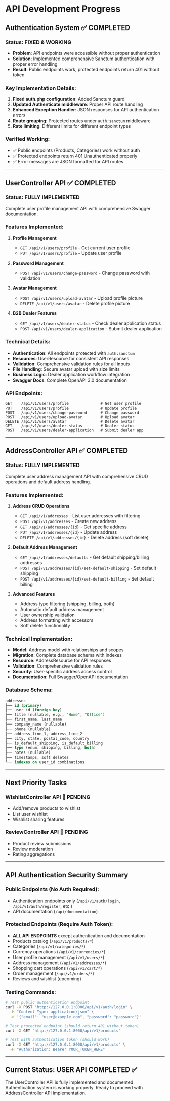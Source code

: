 # API Development Progress

## Authentication System ✅ COMPLETED

### Status: FIXED & WORKING
- **Problem**: API endpoints were accessible without proper authentication
- **Solution**: Implemented comprehensive Sanctum authentication with proper error handling
- **Result**: Public endpoints work, protected endpoints return 401 without token

### Key Implementation Details:
1. **Fixed auth.php configuration**: Added Sanctum guard
2. **Updated Authenticate middleware**: Proper API route handling
3. **Enhanced Exception Handler**: JSON responses for API authentication errors
4. **Route grouping**: Protected routes under `auth:sanctum` middleware
5. **Rate limiting**: Different limits for different endpoint types

### Verified Working:
- ✅ Public endpoints (Products, Categories) work without auth
- ✅ Protected endpoints return 401 Unauthenticated properly
- ✅ Error messages are JSON formatted for API routes

---

## UserController API ✅ COMPLETED

### Status: FULLY IMPLEMENTED
Complete user profile management API with comprehensive Swagger documentation.

### Features Implemented:
1. **Profile Management**
   - `GET /api/v1/users/profile` - Get current user profile
   - `PUT /api/v1/users/profile` - Update user profile

2. **Password Management**
   - `POST /api/v1/users/change-password` - Change password with validation

3. **Avatar Management**
   - `POST /api/v1/users/upload-avatar` - Upload profile picture
   - `DELETE /api/v1/users/avatar` - Delete profile picture

4. **B2B Dealer Features**
   - `GET /api/v1/users/dealer-status` - Check dealer application status
   - `POST /api/v1/users/dealer-application` - Submit dealer application

### Technical Details:
- **Authentication**: All endpoints protected with `auth:sanctum`
- **Resources**: UserResource for consistent API responses
- **Validation**: Comprehensive validation rules for all inputs
- **File Handling**: Secure avatar upload with size limits
- **Business Logic**: Dealer application workflow integration
- **Swagger Docs**: Complete OpenAPI 3.0 documentation

### API Endpoints:
```
GET    /api/v1/users/profile              # Get user profile
PUT    /api/v1/users/profile              # Update profile
POST   /api/v1/users/change-password      # Change password
POST   /api/v1/users/upload-avatar        # Upload avatar
DELETE /api/v1/users/avatar               # Delete avatar
GET    /api/v1/users/dealer-status        # Dealer status
POST   /api/v1/users/dealer-application   # Submit dealer app
```

---

## AddressController API ✅ COMPLETED

### Status: FULLY IMPLEMENTED
Complete user address management API with comprehensive CRUD operations and default address handling.

### Features Implemented:
1. **Address CRUD Operations**
   - `GET /api/v1/addresses` - List user addresses with filtering
   - `POST /api/v1/addresses` - Create new address
   - `GET /api/v1/addresses/{id}` - Get specific address
   - `PUT /api/v1/addresses/{id}` - Update address
   - `DELETE /api/v1/addresses/{id}` - Delete address (soft delete)

2. **Default Address Management**
   - `GET /api/v1/addresses/defaults` - Get default shipping/billing addresses
   - `POST /api/v1/addresses/{id}/set-default-shipping` - Set default shipping
   - `POST /api/v1/addresses/{id}/set-default-billing` - Set default billing

3. **Advanced Features**
   - Address type filtering (shipping, billing, both)
   - Automatic default address management
   - User ownership validation
   - Address formatting with accessors
   - Soft delete functionality

### Technical Implementation:
- **Model**: Address model with relationships and scopes
- **Migration**: Complete database schema with indexes
- **Resource**: AddressResource for API responses
- **Validation**: Comprehensive validation rules
- **Security**: User-specific address access control
- **Documentation**: Full Swagger/OpenAPI documentation

### Database Schema:
```sql
addresses
├── id (primary)
├── user_id (foreign key)
├── title (nullable, e.g., "Home", "Office")
├── first_name, last_name
├── company_name (nullable)
├── phone (nullable)
├── address_line_1, address_line_2
├── city, state, postal_code, country
├── is_default_shipping, is_default_billing
├── type (enum: shipping, billing, both)
├── notes (nullable)
├── timestamps, soft deletes
└── indexes on user_id combinations
```

---

## Next Priority Tasks

### WishlistController API 🔄 PENDING
- Add/remove products to wishlist
- List user wishlist
- Wishlist sharing features

### ReviewController API 🔄 PENDING
- Product review submissions
- Review moderation
- Rating aggregations

---

## API Authentication Security Summary

### Public Endpoints (No Auth Required):
- Authentication endpoints only (`/api/v1/auth/login`, `/api/v1/auth/register`, etc.)
- API documentation (`/api/documentation`)

### Protected Endpoints (Require Auth Token):
- **ALL API ENDPOINTS** except authentication and documentation
- Products catalog (`/api/v1/products/*`)
- Categories (`/api/v1/categories/*`)
- Currency operations (`/api/v1/currencies/*`)
- User profile management (`/api/v1/users/*`)
- Address management (`/api/v1/addresses/*`)
- Shopping cart operations (`/api/v1/cart/*`)
- Order management (`/api/v1/orders/*`)
- Reviews and wishlist (upcoming)

### Testing Commands:
```bash
# Test public authentication endpoint
curl -X POST "http://127.0.0.1:8000/api/v1/auth/login" \
  -H "Content-Type: application/json" \
  -d '{"email": "user@example.com", "password": "password"}'

# Test protected endpoint (should return 401 without token)
curl -X GET "http://127.0.0.1:8000/api/v1/products"

# Test with authentication token (should work)
curl -X GET "http://127.0.0.1:8000/api/v1/products" \
  -H "Authorization: Bearer YOUR_TOKEN_HERE"
```

---

## Current Status: USER API COMPLETED ✅

The UserController API is fully implemented and documented. Authentication system is working properly. Ready to proceed with AddressController API implementation.